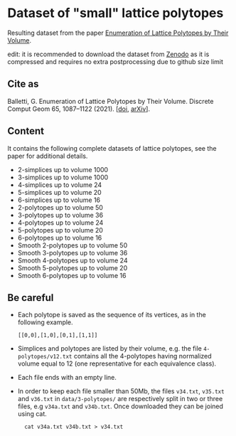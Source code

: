 # Dataset of "small" lattice polytopes

Resulting dataset from the paper [Enumeration of Lattice Polytopes by Their Volume](https://arxiv.org/abs/1811.03357).

edit: it is recommended to download the dataset from [Zenodo](https://zenodo.org/record/7388010#.Y4kbP3bMJOQ) as it is compressed and requires no extra postprocessing due to github size limit

## Cite as

Balletti, G. Enumeration of Lattice Polytopes by Their Volume. Discrete Comput Geom 65, 1087–1122 (2021). [[doi](https://doi.org/10.1007/s00454-020-00187-y), [arXiv](https://arxiv.org/abs/1811.03357)].

## Content

It contains the following complete datasets of lattice polytopes, see the paper for additional details.

 - 2-simplices up to volume 1000
 - 3-simplices up to volume 1000
 - 4-simplices up to volume 24
 - 5-simplices up to volume 20
 - 6-simplices up to volume 16
 - 2-polytopes up to volume 50
 - 3-polytopes up to volume 36
 - 4-polytopes up to volume 24
 - 5-polytopes up to volume 20
 - 6-polytopes up to volume 16
 - Smooth 2-polytopes up to volume 50
 - Smooth 3-polytopes up to volume 36
 - Smooth 4-polytopes up to volume 24
 - Smooth 5-polytopes up to volume 20
 - Smooth 6-polytopes up to volume 16

## Be careful

* Each polytope is saved as the sequence of its vertices, as in the following example.
    
      [[0,0],[1,0],[0,1],[1,1]]
    
* Simplices and polytopes are listed by their volume, e.g. the file ``4-polytopes/v12.txt`` contains all the 4-polytopes having normalized volume equal to 12 (one representative for each equivalence class).
* Each file ends with an empty line.
* In order to keep each file smaller than 50Mb, the files ``v34.txt``, ``v35.txt`` and ``v36.txt`` in ``data/3-polytopes/`` are respectively split in two or three files, e.g ``v34a.txt`` and ``v34b.txt``. Once downloaded they can be joined using cat.

        cat v34a.txt v34b.txt > v34.txt
